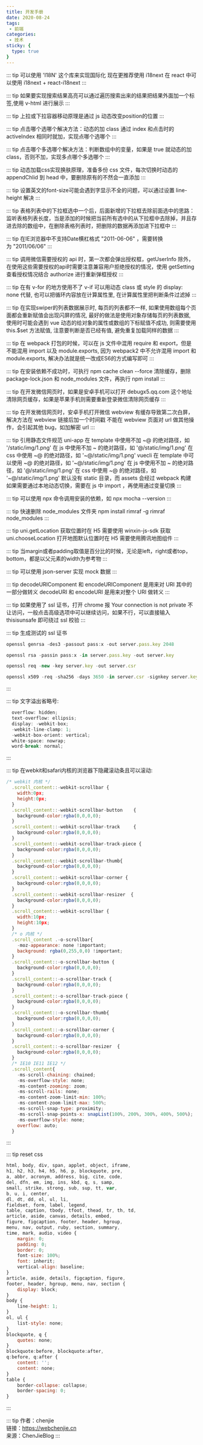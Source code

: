 ```yaml
---
title: 开发手册
date: 2020-08-24
tags:
 - 前端
categories:
 - 技术
sticky: {
  type: true
}
---
```


::: tip
可以使用 'I18N' 这个库来实现国际化
现在更推荐使用 i18next
在 react 中可以使用 i18next + react-i18next
:::

::: tip
如果要实现搜索结果高亮可以通过遍历搜索出来的结果把结果外面加一个标签,使用 v-html 进行展示
:::

::: tip
上拉或下拉容器移动原理是通过 js 动态改变position的位置
:::

::: tip
点击哪个选哪个解决方法：动态的加 class 通过 index 和点击时的 activeIndex 相同时就加，实现点哪个选哪个
:::

::: tip
点击哪个多选哪个解决方法：判断数组中的变量，如果是 true 就动态的加 class，否则不加，实现多点哪个多选哪个
:::

::: tip
动态加载css实现换肤原理，准备多份 css 文件，每次切换时动态的 appendChlid 到 head 中，要删除原有的不然会一直添加
:::

::: tip
设置英文的font-size可能会遇到字显示不全的问题，可以通过设置 line-height 解决
:::

::: tip
表格列表中的下拉框选中一个后，后面新增的下拉框去除前面选中的思路： 监听表格列表长度，当是添加的时候把当前所有选中的从下拉框中去除掉，并且存进去除的数组中，在删除表格列表时，把删除的数据再添加进下拉框中
:::

::: tip
在IE浏览器中不支持Date横杠格式 "2011-06-06" ，需要转换为 "2011/06/06"
:::

::: tip
调用微信需要授权的 api 时，第一次都会弹出授权框，getUserInfo 除外，在使用这些需要授权的api时需要注意兼容用户拒绝授权的情况，使用 getSetting 查看授权情况结合 authorize 进行重新弹框授权
:::

::: tip
在有 v-for 的地方使用不了 v-if 可以用动态 class 或 style 的 display: none 代替, 也可以把循环内容放在计算属性里, 在计算属性里把判断条件过滤掉
:::

::: tip
在实现swiper的列表数据展示时, 每页的列表都不一样, 如果使用数组每个页面都会重新赋值会出现闪屏的情况, 最好的做法是使用对象存储每页的列表数据, 使用时可能会遇到 vue 动态的给对象的属性或数组的下标赋值不成功, 则需要使用 this.$set 方法赋值, 注意要判断是否已经有值, 避免重复加载同样的数据
:::

::: tip
在 webpack 打包的时候，可以在 js 文件中混用 require 和 export，但是不能混用 import 以及 module.exports, 因为 webpack2 中不允许混用 import 和module.exports, 解决办法就是统一改成ES6的方式编写即可
:::

::: tip
在安装依赖不成功时，可执行 npm cache clean --force 清除缓存，删除 package-lock.json 和 node_modules 文件，再执行 npm install
:::

::: tip
在开发微信网页时，如果是安卓手机可以打开 debugx5.qq.com 这个地址清除网页缓存，如果是苹果手机则需要重新登录微信清除网页缓存
:::

::: tip
在开发微信网页时，安卓手机打开微信 webview 有缓存导致第二次白屏，解决方法在 webview 链接后加一个时间戳
不能在 webview 页面对 url 做其他操作，会引起其他 bug，如加解密 url
:::

::: tip
引用静态文件规范
uni-app
在 template 中使用不加 ~@ 的绝对路径，如 '/static/img/1.png'
在 js 中使用不加 ~ 的绝对路径，如 '@/static/img/1.png'
在 css 中使用 ~@ 的绝对路径，如 '~@/static/img/1.png'
vuecli
在 template 中可以使用 ~@ 的绝对路径，如 '~@/static/img/1.png'
在 js 中使用不加 ~ 的绝对路径，如 '@/static/img/1.png'
在 css 中使用 ~@ 的绝对路径，如 '~@/static/img/1.png'
默认没有 static 目录，而 assets 会经过 webpack 构建
如果需要通过本地动态切换，需要在 js 中 import ，再使用通过变量切换
:::

::: tip
可以使用 npx 命令调用安装的依赖，如 npx mocha --version
:::

::: tip
快速删除 node_modules 文件夹
npm install rimraf -g
rimraf node_modules
:::

::: tip
uni.getLocation 获取位置时在 H5 需要使用 winxin-js-sdk 获取
uni.chooseLocation 打开地图默认位置时在 H5 需要使用腾讯地图组件
:::

::: tip
当margin或者padding取值是百分比的时候，无论是left，right或者top，bottom，都是以父元素的width为参考物
:::

::: tip
可以使用 json-server 实现 mock 数据
:::

::: tip
decodeURIComponent 和 encodeURIComponent 是用来对 URI 其中的一部分做转义
decodeURI 和 encodeURI 是用来对整个 URI 做转义
:::

::: tip
如果使用了 ssl 证书，打开 chrome 报 Your connection is not private 不让访问，一般点击高级选项中可以继续访问，如果不行，可以直接输入 thisisunsafe 即可绕过 ssl 校验
:::

::: tip
生成测试的 ssl 证书
```js
openssl genrsa -des3 -passout pass:x -out server.pass.key 2048

openssl rsa -passin pass:x -in server.pass.key -out server.key 

openssl req -new -key server.key -out server.csr 

openssl x509 -req -sha256 -days 3650 -in server.csr -signkey server.key -out server.crt 
```
:::

::: tip
文字溢出省略号:
```js
  overflow: hidden;
  text-overflow: ellipsis;
  display: -webkit-box;
  -webkit-line-clamp: 1;
  -webkit-box-orient: vertical;
  white-space: nowrap;
  word-break: normal;
```
:::

::: tip
在webkit和safari内核的浏览器下隐藏滚动条且可以滚动: 
```js
/* webkit 内核 */
  .scroll_content::-webkit-scrollbar {
    width:0px;
    height:0px;
  }
  .scroll_content::-webkit-scrollbar-button    {
    background-color:rgba(0,0,0,0);
  }
  .scroll_content::-webkit-scrollbar-track     {
    background-color:rgba(0,0,0,0);
  }
  .scroll_content::-webkit-scrollbar-track-piece {
    background-color:rgba(0,0,0,0);
  }
  .scroll_content::-webkit-scrollbar-thumb{
    background-color:rgba(0,0,0,0);
  }
  .scroll_content::-webkit-scrollbar-corner {
    background-color:rgba(0,0,0,0);
  }
  .scroll_content::-webkit-scrollbar-resizer  {
    background-color:rgba(0,0,0,0);
  }
  .scroll_content::-webkit-scrollbar {
    width:10px;
    height:10px;
  }
  /* o 内核 */
  .scroll_content .-o-scrollbar{
    -moz-appearance: none !important;   
    background: rgba(0,255,0,0) !important;  
  }
  .scroll_content::-o-scrollbar-button {
    background-color:rgba(0,0,0,0);
  }
  .scroll_content::-o-scrollbar-track {
    background-color:rgba(0,0,0,0);
  }
  .scroll_content::-o-scrollbar-track-piece {
    background-color:rgba(0,0,0,0);
  }
  .scroll_content::-o-scrollbar-thumb{
    background-color:rgba(0,0,0,0);
  }
  .scroll_content::-o-scrollbar-corner {
    background-color:rgba(0,0,0,0);
  }
  .scroll_content::-o-scrollbar-resizer  {
    background-color:rgba(0,0,0,0);
  }
  /* IE10 IE11 IE12 */
  .scroll_content{
    -ms-scroll-chaining: chained;
    -ms-overflow-style: none;
    -ms-content-zooming: zoom;
    -ms-scroll-rails: none;
    -ms-content-zoom-limit-min: 100%;
    -ms-content-zoom-limit-max: 500%;
    -ms-scroll-snap-type: proximity;
    -ms-scroll-snap-points-x: snapList(100%, 200%, 300%, 400%, 500%);
    -ms-overflow-style: none;
    overflow: auto;
  }
```
:::

::: tip
reset css
```js
html, body, div, span, applet, object, iframe,
h1, h2, h3, h4, h5, h6, p, blockquote, pre,
a, abbr, acronym, address, big, cite, code,
del, dfn, em, img, ins, kbd, q, s, samp,
small, strike, strong, sub, sup, tt, var,
b, u, i, center,
dl, dt, dd, ol, ul, li,
fieldset, form, label, legend,
table, caption, tbody, tfoot, thead, tr, th, td,
article, aside, canvas, details, embed, 
figure, figcaption, footer, header, hgroup, 
menu, nav, output, ruby, section, summary,
time, mark, audio, video {
	margin: 0;
	padding: 0;
	border: 0;
	font-size: 100%;
	font: inherit;
	vertical-align: baseline;
}
article, aside, details, figcaption, figure, 
footer, header, hgroup, menu, nav, section {
	display: block;
}
body {
	line-height: 1;
}
ol, ul {
	list-style: none;
}
blockquote, q {
	quotes: none;
}
blockquote:before, blockquote:after,
q:before, q:after {
	content: '';
	content: none;
}
table {
	border-collapse: collapse;
	border-spacing: 0;
}
```
:::

::: tip
作者：chenjie <br>
链接：https://webchenjie.cn <br>
来源：ChenJieBlog
:::
